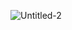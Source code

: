 ![Untitled-2](https://github.com/Game-Factory-Academy/.github/assets/70329389/fd0eab05-6db5-48d6-aa01-4374161b1bff)
